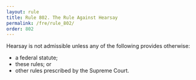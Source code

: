 ```yaml
---
layout: rule
title: Rule 802. The Rule Against Hearsay
permalink: /fre/rule_802/
order: 802
---
```


Hearsay is not admissible unless any of the following provides otherwise:


* a federal statute;
* these rules; or
* other rules prescribed by the Supreme Court.


